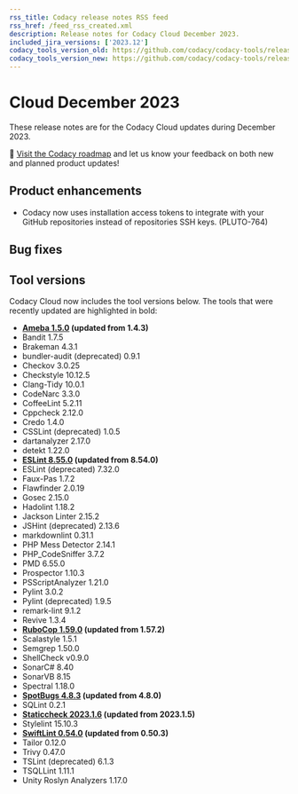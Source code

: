 ```yaml
---
rss_title: Codacy release notes RSS feed
rss_href: /feed_rss_created.xml
description: Release notes for Codacy Cloud December 2023.
included_jira_versions: ['2023.12']
codacy_tools_version_old: https://github.com/codacy/codacy-tools/releases/tag/7.10.123
codacy_tools_version_new: https://github.com/codacy/codacy-tools/releases/tag/7.10.158
---
```


# Cloud December 2023

These release notes are for the Codacy Cloud updates during December 2023.

📢 [Visit the Codacy roadmap](https://roadmap.codacy.com) and <span class="skip-vale">let us know</span> your feedback on both new and planned product updates!

<!--TODO Check these issues manually

Jira issues without release notes

Epics:
-   https://codacy.atlassian.net/browse/TAROT-2442
Bugs and other issues:
-   https://codacy.atlassian.net/browse/TS-695
-   https://codacy.atlassian.net/browse/TAROT-2448

Jira issues with disabled release notes

Epics:
-   https://codacy.atlassian.net/browse/IO-550
-   https://codacy.atlassian.net/browse/CY-4844
-   https://codacy.atlassian.net/browse/ALA-623
Bugs and other issues:
-   https://codacy.atlassian.net/browse/TS-717
-   https://codacy.atlassian.net/browse/TS-716
-   https://codacy.atlassian.net/browse/TS-713
-   https://codacy.atlassian.net/browse/TS-712
-   https://codacy.atlassian.net/browse/TS-705
-   https://codacy.atlassian.net/browse/TS-704
-   https://codacy.atlassian.net/browse/TS-702
-   https://codacy.atlassian.net/browse/TS-701
-   https://codacy.atlassian.net/browse/TS-696
-   https://codacy.atlassian.net/browse/TS-694
-   https://codacy.atlassian.net/browse/TS-691
-   https://codacy.atlassian.net/browse/TS-688
-   https://codacy.atlassian.net/browse/TS-687
-   https://codacy.atlassian.net/browse/TS-686
-   https://codacy.atlassian.net/browse/TS-685
-   https://codacy.atlassian.net/browse/TS-679
-   https://codacy.atlassian.net/browse/TS-663
-   https://codacy.atlassian.net/browse/TS-573
-   https://codacy.atlassian.net/browse/TS-562
-   https://codacy.atlassian.net/browse/TAROT-2498
-   https://codacy.atlassian.net/browse/PLUTO-832
-   https://codacy.atlassian.net/browse/IO-919
-   https://codacy.atlassian.net/browse/IO-912
-   https://codacy.atlassian.net/browse/IO-909
-->

## Product enhancements

-   Codacy now uses installation access tokens to integrate with your GitHub repositories instead of repositories SSH keys. (PLUTO-764)

## Bug fixes


## Tool versions

Codacy Cloud now includes the tool versions below. The tools that were recently updated are highlighted in bold:

-   **[Ameba 1.5.0](https://github.com/crystal-ameba/ameba/releases/tag/v1.5.0) (updated from 1.4.3)**
-   Bandit 1.7.5
-   Brakeman 4.3.1
-   bundler-audit (deprecated) 0.9.1
-   Checkov 3.0.25
-   Checkstyle 10.12.5
-   Clang-Tidy 10.0.1
-   CodeNarc 3.3.0
-   CoffeeLint 5.2.11
-   Cppcheck 2.12.0
-   Credo 1.4.0
-   CSSLint (deprecated) 1.0.5
-   dartanalyzer 2.17.0
-   detekt 1.22.0
-   **[ESLint 8.55.0](https://github.com/eslint/eslint/releases/tag/v8.55.0) (updated from 8.54.0)**
-   ESLint (deprecated) 7.32.0
-   Faux-Pas 1.7.2
-   Flawfinder 2.0.19
-   Gosec 2.15.0
-   Hadolint 1.18.2
-   Jackson Linter 2.15.2
-   JSHint (deprecated) 2.13.6
-   markdownlint 0.31.1
-   PHP Mess Detector 2.14.1
-   PHP_CodeSniffer 3.7.2
-   PMD 6.55.0
-   Prospector 1.10.3
-   PSScriptAnalyzer 1.21.0
-   Pylint 3.0.2
-   Pylint (deprecated) 1.9.5
-   remark-lint 9.1.2
-   Revive 1.3.4
-   **[RuboCop 1.59.0](https://github.com/rubocop/rubocop/releases/tag/v1.59.0) (updated from 1.57.2)**
-   Scalastyle 1.5.1
-   Semgrep 1.50.0
-   ShellCheck v0.9.0
-   SonarC# 8.40
-   SonarVB 8.15
-   Spectral 1.18.0
-   **[SpotBugs 4.8.3](https://github.com/spotbugs/spotbugs/releases/tag/4.8.3) (updated from 4.8.0)**
-   SQLint 0.2.1
-   **[Staticcheck 2023.1.6](https://staticcheck.dev/changes/2023.1/#2023.1.6) (updated from 2023.1.5)**
-   Stylelint 15.10.3
-   **[SwiftLint 0.54.0](https://github.com/realm/SwiftLint/releases/tag/0.54.0) (updated from 0.50.3)**
-   Tailor 0.12.0
-   Trivy 0.47.0
-   TSLint (deprecated) 6.1.3
-   TSQLLint 1.11.1
-   Unity Roslyn Analyzers 1.17.0
